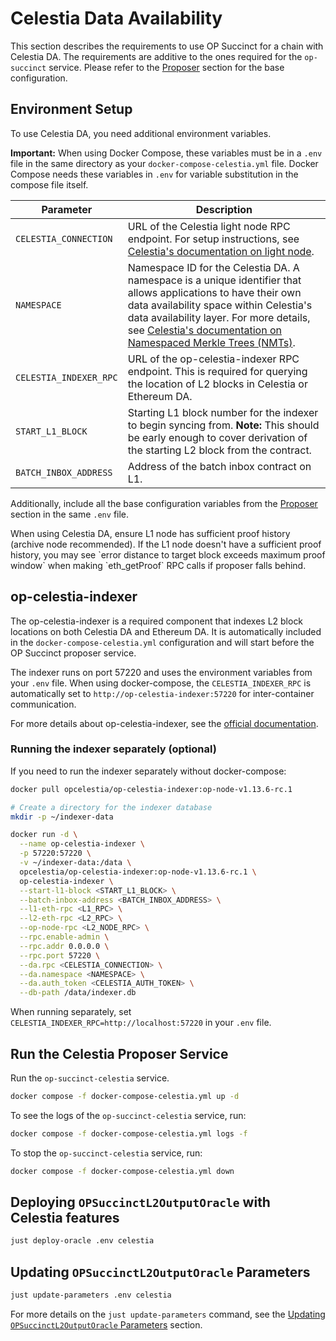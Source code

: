 # Celestia Data Availability

This section describes the requirements to use OP Succinct for a chain with Celestia DA. The requirements are additive to the ones required for the `op-succinct` service. Please refer to the [Proposer](../proposer.md) section for the base configuration.

## Environment Setup

To use Celestia DA, you need additional environment variables.

**Important:** When using Docker Compose, these variables must be in a `.env` file in the same directory as your `docker-compose-celestia.yml` file. Docker Compose needs these variables in `.env` for variable substitution in the compose file itself.

| Parameter | Description |
|-----------|-------------|
| `CELESTIA_CONNECTION` | URL of the Celestia light node RPC endpoint. For setup instructions, see [Celestia's documentation on light node](https://docs.celestia.org/how-to-guides/light-node). |
| `NAMESPACE` | Namespace ID for the Celestia DA. A namespace is a unique identifier that allows applications to have their own data availability space within Celestia's data availability layer. For more details, see [Celestia's documentation on Namespaced Merkle Trees (NMTs)](https://docs.celestia.org/learn/how-celestia-works/data-availability-layer#namespaced-merkle-trees-nmts). |
| `CELESTIA_INDEXER_RPC` | URL of the op-celestia-indexer RPC endpoint. This is required for querying the location of L2 blocks in Celestia or Ethereum DA. |
| `START_L1_BLOCK` | Starting L1 block number for the indexer to begin syncing from. **Note:** This should be early enough to cover derivation of the starting L2 block from the contract. |
| `BATCH_INBOX_ADDRESS` | Address of the batch inbox contract on L1. |

Additionally, include all the base configuration variables from the [Proposer](../proposer.md) section in the same `.env` file.

<div class="warning">
When using Celestia DA, ensure L1 node has sufficient proof history (archive node recommended). If the L1 node doesn't have a sufficient proof history, you may see `error distance to target block exceeds maximum proof window` when making `eth_getProof` RPC calls if proposer falls behind.
</div>

## op-celestia-indexer

The op-celestia-indexer is a required component that indexes L2 block locations on both Celestia DA and Ethereum DA. It is automatically included in the `docker-compose-celestia.yml` configuration and will start before the OP Succinct proposer service.

The indexer runs on port 57220 and uses the environment variables from your `.env` file. When using docker-compose, the `CELESTIA_INDEXER_RPC` is automatically set to `http://op-celestia-indexer:57220` for inter-container communication.

For more details about op-celestia-indexer, see the [official documentation](https://github.com/celestiaorg/optimism/blob/celestia-develop/op-celestia/readme.md).

### Running the indexer separately (optional)

If you need to run the indexer separately without docker-compose:

```bash
docker pull opcelestia/op-celestia-indexer:op-node-v1.13.6-rc.1

# Create a directory for the indexer database
mkdir -p ~/indexer-data

docker run -d \
  --name op-celestia-indexer \
  -p 57220:57220 \
  -v ~/indexer-data:/data \
  opcelestia/op-celestia-indexer:op-node-v1.13.6-rc.1 \
  op-celestia-indexer \
  --start-l1-block <START_L1_BLOCK> \
  --batch-inbox-address <BATCH_INBOX_ADDRESS> \
  --l1-eth-rpc <L1_RPC> \
  --l2-eth-rpc <L2_RPC> \
  --op-node-rpc <L2_NODE_RPC> \
  --rpc.enable-admin \
  --rpc.addr 0.0.0.0 \
  --rpc.port 57220 \
  --da.rpc <CELESTIA_CONNECTION> \
  --da.namespace <NAMESPACE> \
  --da.auth_token <CELESTIA_AUTH_TOKEN> \
  --db-path /data/indexer.db
```

When running separately, set `CELESTIA_INDEXER_RPC=http://localhost:57220` in your `.env` file.

## Run the Celestia Proposer Service

Run the `op-succinct-celestia` service.

```bash
docker compose -f docker-compose-celestia.yml up -d
```

To see the logs of the `op-succinct-celestia` service, run:

```bash
docker compose -f docker-compose-celestia.yml logs -f
```

To stop the `op-succinct-celestia` service, run:

```bash
docker compose -f docker-compose-celestia.yml down
```

## Deploying `OPSuccinctL2OutputOracle` with Celestia features

```bash
just deploy-oracle .env celestia
```

## Updating `OPSuccinctL2OutputOracle` Parameters

```bash
just update-parameters .env celestia
```

For more details on the `just update-parameters` command, see the [Updating `OPSuccinctL2OutputOracle` Parameters](../contracts/update-parameters.md) section.
